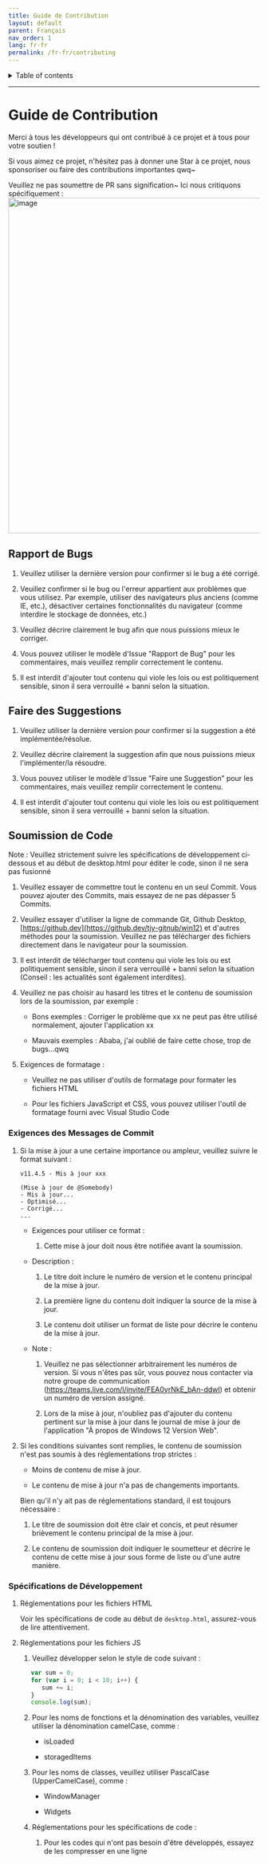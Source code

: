 ```yaml
---
title: Guide de Contribution
layout: default
parent: Français
nav_order: 1
lang: fr-fr
permalink: /fr-fr/contributing
---
```


<details close markdown="block">
  <summary>
    Table of contents
  </summary>
  {: .text-delta }
- TOC
{:toc}
</details>

---
# Guide de Contribution

Merci à tous les développeurs qui ont contribué à ce projet et à tous pour votre soutien !

Si vous aimez ce projet, n'hésitez pas à donner une Star à ce projet, nous sponsoriser ou faire des contributions importantes qwq~

Veuillez ne pas soumettre de PR sans signification~ Ici nous critiquons spécifiquement :
<img width="673" alt="image" src="https://github.com/tjy-gitnub/win12/assets/121747915/2da6f2d8-369a-4ef7-a87e-7ac4ecacd78b">

## Rapport de Bugs

1. Veuillez utiliser la dernière version pour confirmer si le bug a été corrigé.

2. Veuillez confirmer si le bug ou l'erreur appartient aux problèmes que vous utilisez. Par exemple, utiliser des navigateurs plus anciens (comme IE, etc.), désactiver certaines fonctionnalités du navigateur (comme interdire le stockage de données, etc.)

3. Veuillez décrire clairement le bug afin que nous puissions mieux le corriger.

4. Vous pouvez utiliser le modèle d'Issue "Rapport de Bug" pour les commentaires, mais veuillez remplir correctement le contenu.

5. Il est interdit d'ajouter tout contenu qui viole les lois ou est politiquement sensible, sinon il sera verrouillé + banni selon la situation.

## Faire des Suggestions

1. Veuillez utiliser la dernière version pour confirmer si la suggestion a été implémentée/résolue.

2. Veuillez décrire clairement la suggestion afin que nous puissions mieux l'implémenter/la résoudre.

3. Vous pouvez utiliser le modèle d'Issue "Faire une Suggestion" pour les commentaires, mais veuillez remplir correctement le contenu.

4. Il est interdit d'ajouter tout contenu qui viole les lois ou est politiquement sensible, sinon il sera verrouillé + banni selon la situation.

## Soumission de Code

Note : Veuillez strictement suivre les spécifications de développement ci-dessous et au début de desktop.html pour éditer le code, sinon il ne sera pas fusionné

1. Veuillez essayer de commettre tout le contenu en un seul Commit. Vous pouvez ajouter des Commits, mais essayez de ne pas dépasser 5 Commits.

2. Veuillez essayer d'utiliser la ligne de commande Git, Github Desktop, [https://github.dev](https://github.dev/tjy-gitnub/win12) et d'autres méthodes pour la soumission. Veuillez ne pas télécharger des fichiers directement dans le navigateur pour la soumission.

3. Il est interdit de télécharger tout contenu qui viole les lois ou est politiquement sensible, sinon il sera verrouillé + banni selon la situation (Conseil : les actualités sont également interdites).

4. Veuillez ne pas choisir au hasard les titres et le contenu de soumission lors de la soumission, par exemple :

   - Bons exemples : Corriger le problème que xx ne peut pas être utilisé normalement, ajouter l'application xx
  
   - Mauvais exemples : Ababa, j'ai oublié de faire cette chose, trop de bugs...qwq

5. Exigences de formatage :

   - Veuillez ne pas utiliser d'outils de formatage pour formater les fichiers HTML

   - Pour les fichiers JavaScript et CSS, vous pouvez utiliser l'outil de formatage fourni avec Visual Studio Code

### Exigences des Messages de Commit

   1. Si la mise à jour a une certaine importance ou ampleur, veuillez suivre le format suivant :

      ```
      v11.4.5 - Mis à jour xxx

      (Mise à jour de @Somebody)
      - Mis à jour...
      - Optimisé...
      - Corrigé...
      ...
      ```

      - Exigences pour utiliser ce format :

         1. Cette mise à jour doit nous être notifiée avant la soumission.

      - Description :

         1. Le titre doit inclure le numéro de version et le contenu principal de la mise à jour.

         2. La première ligne du contenu doit indiquer la source de la mise à jour.

         3. Le contenu doit utiliser un format de liste pour décrire le contenu de la mise à jour.

      - Note :

         1. Veuillez ne pas sélectionner arbitrairement les numéros de version. Si vous n'êtes pas sûr, vous pouvez nous contacter via notre groupe de communication (<https://teams.live.com/l/invite/FEA0yrNkE_bAn-ddwI>) et obtenir un numéro de version assigné.

         2. Lors de la mise à jour, n'oubliez pas d'ajouter du contenu pertinent sur la mise à jour dans le journal de mise à jour de l'application "À propos de Windows 12 Version Web".

   2. Si les conditions suivantes sont remplies, le contenu de soumission n'est pas soumis à des réglementations trop strictes :

      - Moins de contenu de mise à jour.

      - Le contenu de mise à jour n'a pas de changements importants.

      Bien qu'il n'y ait pas de réglementations standard, il est toujours nécessaire :

         1. Le titre de soumission doit être clair et concis, et peut résumer brièvement le contenu principal de la mise à jour.

         2. Le contenu de soumission doit indiquer le soumetteur et décrire le contenu de cette mise à jour sous forme de liste ou d'une autre manière.

### Spécifications de Développement

1. Réglementations pour les fichiers HTML

   Voir les spécifications de code au début de `desktop.html`, assurez-vous de lire attentivement.

2. Réglementations pour les fichiers JS

   1. Veuillez développer selon le style de code suivant :

   ```js
      var sum = 0;
      for (var i = 0; i < 10; i++) {
         sum += i;
      }
      console.log(sum);
   ```

   2. Pour les noms de fonctions et la dénomination des variables, veuillez utiliser la dénomination camelCase, comme :

      - isLoaded

      - storagedItems

   3. Pour les noms de classes, veuillez utiliser PascalCase (UpperCamelCase), comme :

      - WindowManager

      - Widgets

   4. Réglementations pour les spécifications de code :

      1. Pour les codes qui n'ont pas besoin d'être développés, essayez de les compresser en une ligne
